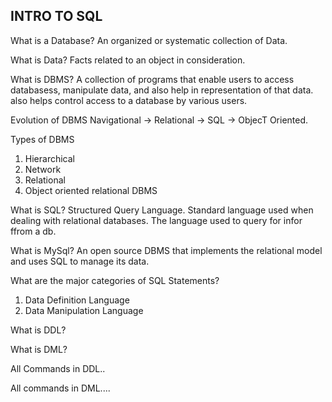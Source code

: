 INTRO TO SQL
----------------
What is a Database?
An organized or systematic collection of Data.

What is Data?
Facts related to an object in consideration.

What is DBMS?
A collection of programs that enable users to access databasess, manipulate data, and also help in representation of that data. also helps control access to a database by various users.

Evolution of DBMS
Navigational -> Relational -> SQL -> ObjecT Oriented.


Types of DBMS
1. Hierarchical
2. Network
3. Relational
4. Object oriented relational DBMS



What is SQL?
Structured Query Language. Standard language used when dealing with relational databases.
The language used to query for infor ffrom a db.



What is MySql?
An open source DBMS that implements the relational model and uses SQL to manage its data.




What are the major categories of SQL Statements?

1. Data Definition Language
2. Data Manipulation Language



What is DDL?



What is DML?






All Commands in DDL..





All commands in DML....




